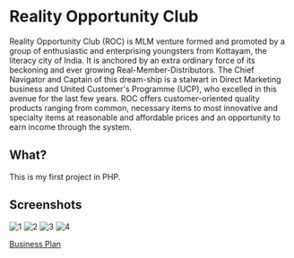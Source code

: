 #  Reality Opportunity Club
Reality Opportunity Club (ROC) is MLM venture formed and promoted by a group of enthusiastic and enterprising youngsters from Kottayam, the literacy city of India. It is anchored by an extra ordinary force of its beckoning and ever growing Real-Member-Distributors. The Chief Navigator and Captain of this dream-ship is a stalwart in Direct Marketing business and United Customer's Programme (UCP), who excelled in this avenue for the last few years. ROC offers customer-oriented quality products ranging from common, necessary items to most innovative and specialty items at reasonable and affordable prices and an opportunity to earn income through the system.

## What?
This is my first project in PHP. 

## Screenshots

![1](ui/1.png)
![2](ui/2.png)
![3](ui/3.png)
![4](ui/4.png)

[Business Plan](downs/Business-Plan-RealityOpportunityClub.pdf)
